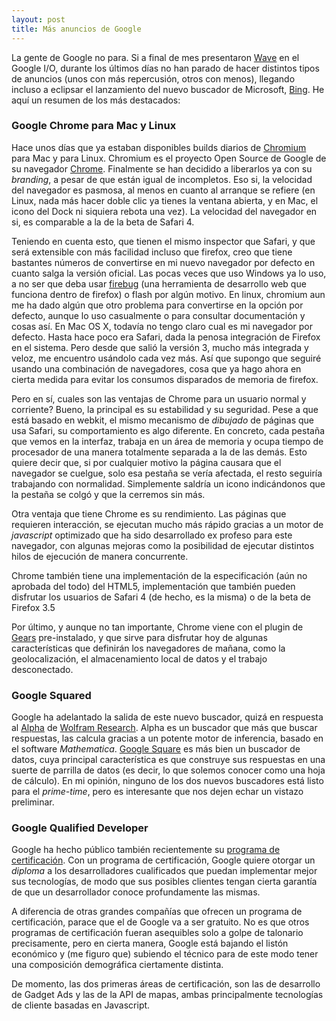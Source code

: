 ```yaml
---
layout: post
title: Más anuncios de Google
---
```


La gente de Google no para. Si a final de mes presentaron [Wave](http://wave.google.com/) en el Google I/O, durante los últimos días no han parado de hacer distintos tipos de anuncios (unos con más repercusión, otros con menos), llegando incluso a eclipsar el lanzamiento del nuevo buscador de Microsoft, [Bing](http://www.bing.com/). He aquí un resumen de los más destacados:

### Google Chrome para Mac y Linux


Hace unos días que ya estaban disponibles builds diarios de [Chromium](http://blog.chromium.org/) para Mac y para Linux. Chromium es el proyecto Open Source de Google de su navegador [Chrome](http://www.google.com/chrome). Finalmente se han decidido a liberarlos ya con su *branding*, a pesar de que están igual de incompletos. Eso si, la velocidad del navegador es pasmosa, al menos en cuanto al arranque se refiere (en Linux, nada más hacer doble clic ya tienes la ventana abierta, y en Mac, el icono del Dock ni siquiera rebota una vez). La velocidad del navegador en si, es comparable a la de la beta de Safari 4. 

Teniendo en cuenta esto, que tienen el mismo inspector que Safari, y que será extensible con más facilidad incluso que firefox, creo que tiene bastantes números de convertirse en mi nuevo navegador por defecto en cuanto salga la versión oficial. Las pocas veces que uso Windows ya lo uso, a no ser que deba usar [firebug](http://getfirebug/) (una herramienta de desarrollo web que funciona dentro de firefox) o flash por algún motivo. En linux, chromium aun me ha dado algún que otro problema para convertirse en la opción por defecto, aunque lo uso casualmente o para consultar documentación y cosas así. En Mac OS X, todavía no tengo claro cual es mi navegador por defecto. Hasta hace poco era Safari, dada la penosa integración de Firefox en el sistema. Pero desde que salió la versión 3, mucho más integrada y veloz, me encuentro usándolo cada vez más. Así que supongo que seguiré usando una combinación de navegadores, cosa que ya hago ahora en cierta medida para evitar los consumos disparados de memoria de firefox.

Pero en sí, cuales son las ventajas de Chrome para un usuario normal y corriente? Bueno, la principal es su estabilidad y su seguridad. Pese a que está basado en webkit, el mismo mecanismo de *dibujado* de páginas que usa Safari, su comportamiento es algo diferente. En concreto, cada pestaña que vemos en la interfaz, trabaja en un área de memoria y ocupa tiempo de procesador de una manera totalmente separada a la de las demás. Esto quiere decir que, si por cualquier motivo la página causara que el navegador se cuelgue, solo esa pestaña se vería afectada, el resto seguiría trabajando con normalidad. Simplemente saldría un icono indicándonos que la pestaña se colgó y que la cerremos sin más.

Otra ventaja que tiene Chrome es su rendimiento. Las páginas que requieren interacción, se ejecutan mucho más rápido gracias a un motor de _javascript_ optimizado que ha sido desarrollado ex profeso para este navegador, con algunas mejoras como la posibilidad de ejecutar distintos hilos de ejecución de manera concurrente.

Chrome también tiene una implementación de la especificación (aún no aprobada del todo) del HTML5, implementación que también pueden disfrutar los usuarios de Safari 4 (de hecho, es la misma) o de la beta de Firefox 3.5

Por último, y aunque no tan importante, Chrome viene con el plugin de [Gears](http://gears.google.com) pre-instalado, y que sirve para disfrutar hoy de algunas características que definirán los navegadores de mañana, como la geolocalización, el almacenamiento local de datos y el trabajo desconectado.

### Google Squared


Google ha adelantado la salida de este nuevo buscador, quizá en respuesta al [Alpha](http://www.wolframalpha.com/) de [Wolfram Research](http://www.wolfram.com/). Alpha es un buscador que más que buscar respuestas, las calcula gracias a un potente motor de inferencia, basado en el software *Mathematica*. [Google Square](http://www.google.com/squared) es más bien un buscador de datos, cuya principal característica es que construye sus respuestas en una suerte de parrilla de datos (es decir, lo que solemos conocer como una hoja de cálculo). En mi opinión, ninguno de los dos nuevos buscadores está listo para el *prime-time*, pero es interesante que nos dejen echar un vistazo preliminar.


### Google Qualified Developer


Google ha hecho público también recientemente su [programa de certificación](http://code.google.com/qualify/). Con un programa de certificación, Google quiere otorgar un *diploma* a los desarrolladores cualificados que puedan implementar mejor sus tecnologías, de modo que sus posibles clientes tengan cierta garantía de que un desarrollador conoce profundamente las mismas. 

A diferencia de otras grandes compañías que ofrecen un programa de certificación, parace que el de Google va a ser gratuito. No es que otros programas de certificación fueran asequibles solo a golpe de talonario precisamente, pero en cierta manera, Google está bajando el listón económico y (me figuro que) subiendo el técnico para de este modo tener una composición demográfica ciertamente distinta.

De momento, las dos primeras áreas de certificación, son las de desarrollo de Gadget Ads y las de la API de mapas, ambas principalmente tecnologías de cliente basadas en Javascript.
